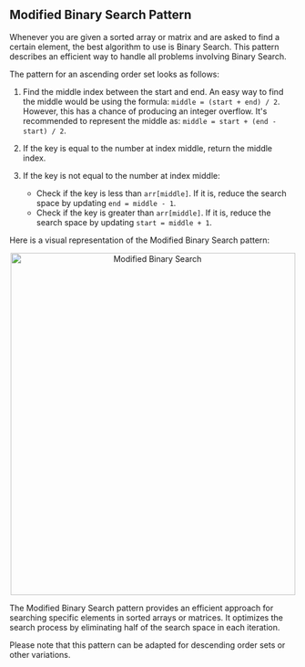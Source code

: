 ## Modified Binary Search Pattern

Whenever you are given a sorted array or matrix and are asked to find a certain element, the best algorithm to use is Binary Search. This pattern describes an efficient way to handle all problems involving Binary Search.

The pattern for an ascending order set looks as follows:

1. Find the middle index between the start and end. An easy way to find the middle would be using the formula: `middle = (start + end) / 2`. However, this has a chance of producing an integer overflow. It's recommended to represent the middle as: `middle = start + (end - start) / 2`.

2. If the key is equal to the number at index middle, return the middle index.

3. If the key is not equal to the number at index middle:
   - Check if the key is less than `arr[middle]`. If it is, reduce the search space by updating `end = middle - 1`.
   - Check if the key is greater than `arr[middle]`. If it is, reduce the search space by updating `start = middle + 1`.

Here is a visual representation of the Modified Binary Search pattern:

<p align="center">
  <img src="https://camo.githubusercontent.com/49390a98be290614bba16d28ea7bbc029dac92e6dd33366731cbd0bcfbab5b25/68747470733a2f2f63646e2d696d616765732d312e6d656469756d2e636f6d2f6d61782f3830302f302a4f4a424f4262625f4354677366365241" alt="Modified Binary Search" width="500" height="600">
</p>

The Modified Binary Search pattern provides an efficient approach for searching specific elements in sorted arrays or matrices. It optimizes the search process by eliminating half of the search space in each iteration.

Please note that this pattern can be adapted for descending order sets or other variations.
